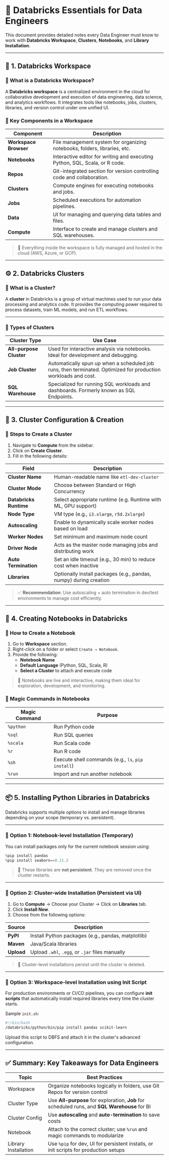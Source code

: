 # 📘 Databricks Essentials for Data Engineers

This document provides detailed notes every Data Engineer must know to work with **Databricks Workspace**, **Clusters**, **Notebooks**, and **Library Installation**.

---

## 🧱 1. Databricks Workspace

### 🔹 What is a Databricks Workspace?

A **Databricks workspace** is a centralized environment in the cloud for collaborative development and execution of data engineering, data science, and analytics workflows. It integrates tools like notebooks, jobs, clusters, libraries, and version control under one unified UI.

### 🔹 Key Components in a Workspace

| Component          | Description |
|--------------------|-------------|
| **Workspace Browser** | File management system for organizing notebooks, folders, libraries, etc. |
| **Notebooks**         | Interactive editor for writing and executing Python, SQL, Scala, or R code. |
| **Repos**             | Git-integrated section for version controlling code and collaboration. |
| **Clusters**          | Compute engines for executing notebooks and jobs. |
| **Jobs**              | Scheduled executions for automation pipelines. |
| **Data**              | UI for managing and querying data tables and files. |
| **Compute**           | Interface to create and manage clusters and SQL warehouses. |

> 🧠 Everything inside the workspace is fully managed and hosted in the cloud (AWS, Azure, or GCP).

---

## ⚙️ 2. Databricks Clusters

### 🔹 What is a Cluster?

A **cluster** in Databricks is a group of virtual machines used to run your data processing and analytics code. It provides the computing power required to process datasets, train ML models, and run ETL workflows.

---

### 🔹 Types of Clusters

| Cluster Type        | Use Case |
|---------------------|----------|
| **All-purpose Cluster** | Used for interactive analysis via notebooks. Ideal for development and debugging. |
| **Job Cluster**         | Automatically spun up when a scheduled job runs, then terminated. Optimized for production workloads and cost. |
| **SQL Warehouse**       | Specialized for running SQL workloads and dashboards. Formerly known as SQL Endpoints. |

---

## 🔧 3. Cluster Configuration & Creation

### 🔹 Steps to Create a Cluster

1. Navigate to **Compute** from the sidebar.
2. Click on **Create Cluster**.
3. Fill in the following details:

| Field | Description |
|-------|-------------|
| **Cluster Name** | Human-readable name like `etl-dev-cluster` |
| **Cluster Mode** | Choose between Standard or High Concurrency |
| **Databricks Runtime** | Select appropriate runtime (e.g. Runtime with ML, GPU support) |
| **Node Type** | VM type (e.g., `i3.xlarge`, `r5d.2xlarge`) |
| **Autoscaling** | Enable to dynamically scale worker nodes based on load |
| **Worker Nodes** | Set minimum and maximum node count |
| **Driver Node** | Acts as the master node managing jobs and distributing work |
| **Auto Termination** | Set an idle timeout (e.g., 30 min) to reduce cost when inactive |
| **Libraries** | Optionally install packages (e.g., pandas, numpy) during creation |

> ✅ **Recommendation**: Use autoscaling + auto termination in dev/test environments to manage cost efficiently.

---

## 📓 4. Creating Notebooks in Databricks

### 🔹 How to Create a Notebook

1. Go to **Workspace** section.
2. Right-click on a folder or select `Create → Notebook`.
3. Provide the following:
   - **Notebook Name**
   - **Default Language** (Python, SQL, Scala, R)
   - **Select a Cluster** to attach and execute code

> 📌 Notebooks are live and interactive, making them ideal for exploration, development, and monitoring.

### 🔹 Magic Commands in Notebooks

| Magic Command | Purpose |
|---------------|---------|
| `%python`     | Run Python code |
| `%sql`        | Run SQL queries |
| `%scala`      | Run Scala code |
| `%r`          | Run R code |
| `%sh`         | Execute shell commands (e.g., `ls`, `pip install`) |
| `%run`        | Import and run another notebook |

---

## 📦 5. Installing Python Libraries in Databricks

Databricks supports multiple options to install and manage libraries depending on your scope (temporary vs. persistent).

---

### 🔹 Option 1: Notebook-level Installation (Temporary)

You can install packages only for the current notebook session using:

```python
%pip install pandas
%pip install seaborn==0.11.2
```

> 🧹 These libraries are **not persistent**. They are removed once the cluster restarts.

---

### 🔹 Option 2: Cluster-wide Installation (Persistent via UI)

1. Go to **Compute** → Choose your Cluster → Click on **Libraries** tab.
2. Click **Install New**.
3. Choose from the following options:

| Source     | Description                                        |
| ---------- | -------------------------------------------------- |
| **PyPI**   | Install Python packages (e.g., pandas, matplotlib) |
| **Maven**  | Java/Scala libraries                               |
| **Upload** | Upload `.whl`, `.egg`, or `.jar` files manually    |

> 📌 Cluster-level installations persist until the cluster is deleted.

---

### 🔹 Option 3: Workspace-level Installation using Init Script

For production environments or CI/CD pipelines, you can configure **init scripts** that automatically install required libraries every time the cluster starts.

Sample `init.sh`:

```bash
#!/bin/bash
/databricks/python/bin/pip install pandas scikit-learn
```

Upload this script to DBFS and attach it in the cluster's advanced configuration.

---

## ✅ Summary: Key Takeaways for Data Engineers

| Topic                | Best Practices                                                                                |
| -------------------- | --------------------------------------------------------------------------------------------- |
| Workspace            | Organize notebooks logically in folders, use Git Repos for version control                    |
| Cluster Type         | Use **All-purpose** for exploration, **Job** for scheduled runs, and **SQL Warehouse** for BI |
| Cluster Config       | Use **autoscaling** and **auto-termination** to save costs                                    |
| Notebook             | Attach to the correct cluster; use `%run` and magic commands to modularize                    |
| Library Installation | Use `%pip` for dev, UI for persistent installs, or init scripts for production setups         |

